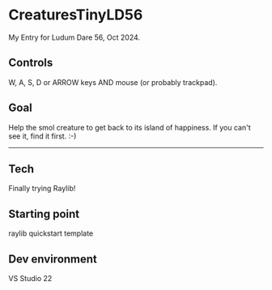 # CreaturesTinyLD56

My Entry for Ludum Dare 56, Oct 2024.

## Controls

W, A, S, D or ARROW keys AND mouse (or probably trackpad).

## Goal

Help the smol creature to get back to its island of happiness.
If you can't see it, find it first. :-)


---

## Tech

Finally trying Raylib!


## Starting point

raylib quickstart template

## Dev environment

VS Studio 22
